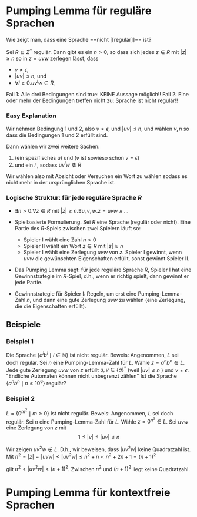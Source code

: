 # Pumping Lemma für reguläre Sprachen
Wie zeigt man, dass eine Sprache ==nicht [[regulär]]== ist?

Sei $R \subseteq \Sigma^*$ regulär. Dann gibt es ein $n>0$, so dass sich jedes $z \in R$ mit $|z| \geq n$ so in $z=u v w$ zerlegen lässt, dass
- $v \neq \epsilon$,
- $|u v| \leq n$, und
- $\forall i \geq 0 . u v^i w \in R$.

Fall 1: Alle drei Bedingungen sind true: KEINE Aussage möglich!!
Fall 2: Eine oder mehr der Bedingungen treffen nicht zu: Sprache ist nicht regulär!!

### Easy Explanation
Wir nehmen Bedingung 1 und 2,
also $v \neq \epsilon$, und $|u v| \leq n$,
und wählen $v,n$ so dass die Bedingungen 1 und 2 erfüllt sind.

Dann wählen wir zwei weitere Sachen:
1. (ein spezifisches $u$) und ($v$ ist sowieso schon $v=\epsilon$)
2. und ein $i$ , sodass $uv^{i}w \notin R$

Wir wählen also mit Absicht oder Versuchen ein Wort zu wählen sodass es nicht mehr in der ursprünglichen Sprache ist.


### Logische Struktur: für jede reguläre Sprache $R$
- $\exists n>0 . \forall z \in R \text { mit }|z| \geq n . \exists u, v, w . z=u v w \wedge \ldots$

- Spielbasierte Formulierung.
	Sei $R$ eine Sprache (regulär oder nicht). Eine Partie des $R$-Spiels zwischen zwei Spielern läuft so:
	- Spieler I wählt eine Zahl $n>0$
	- Spieler II wählt ein Wort $z \in R$ mit $|z| \geq n$
	- Spieler I wählt eine Zerlegung $u v w$ von $z$.
	Spieler I gewinnt, wenn $u v w$ die gewünschten Eigenschaften erfüllt, sonst gewinnt Spieler II.

- Das Pumping Lemma sagt: für jede reguläre Sprache $R$, Spieler I hat eine Gewinnstrategie im $R$-Spiel, d.h., wenn er richtig spielt, dann gewinnt er jede Partie.
- Gewinnstrategie für Spieler I: Regeln, um erst eine Pumping-Lemma-Zahl $n$, und dann eine gute Zerlegung $u v w$ zu wählen (eine Zerlegung, die die Eigenschaften erfüllt).



## Beispiele
### Beispiel 1
Die Sprache $\{a^i b^i \mid i \in \mathbb{N}\}$ ist nicht regulär.
Beweis:
Angenommen, $L$ sei doch regulär.
Sei $n$ eine Pumping-Lemma-Zahl für $L$.
Wähle $z=a^n b^n \in L$.
Jede gute Zerlegung $u v w$ von $z$ erfüllt
$u, v \in\{a\}^*$ (weil $|u v| \leq n$ ) und $v \neq \epsilon$.
"Endliche Automaten können nicht unbegrenzt zählen"
Ist die Sprache $\{a^n b^n \mid n \leq 10^6\}$ regulär?

### Beispiel 2
$L=\{0^{m^2} \mid m \geq 0\}$ ist nicht regulär.
Beweis:
Angenommen, $L$ sei doch regulär.
Sei $n$ eine Pumping-Lemma-Zahl für $L$.
Wähle $z=0^{n^2} \in L$. Sei $u v w$ eine Zerlegung von $z$ mit
$$\begin{equation*}
1 \leq|v| \leq|u v| \leq n
\end{equation*}$$

Wir zeigen $u v^2 w \notin L$. D.h., wir beweisen, dass $\left|u v^2 w\right|$ keine Quadratzahl ist. Mit
$n^2=|z|=|u v w|<\left|u v^2 w\right| \leq n^2+n<n^2+2 n+1=(n+1)^2$

gilt $n^2<\left|u v^2 w\right|<(n+1)^2$. Zwischen $n^2$ und $(n+1)^2$ liegt keine Quadratzahl.



# Pumping Lemma für kontextfreie Sprachen
